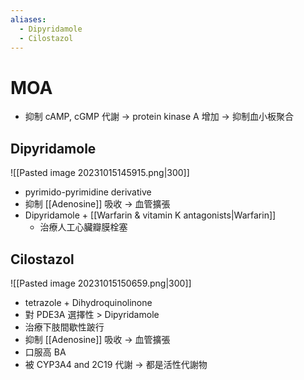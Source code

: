 ```yaml
---
aliases:
  - Dipyridamole
  - Cilostazol
---
```


# MOA
- 抑制 cAMP, cGMP 代謝 $\rightarrow$ protein kinase A 增加 $\rightarrow$ 抑制血小板聚合
## Dipyridamole
![[Pasted image 20231015145915.png|300]]
- pyrimido-pyrimidine derivative
- 抑制 [[Adenosine]] 吸收 $\rightarrow$ 血管擴張
- Dipyridamole + [[Warfarin & vitamin K antagonists|Warfarin]] 
	- 治療人工心臟瓣膜栓塞
## Cilostazol
![[Pasted image 20231015150659.png|300]]
- tetrazole + Dihydroquinolinone
- 對 PDE3A 選擇性 > Dipyridamole
- 治療下肢間歇性跛行
- 抑制 [[Adenosine]] 吸收 $\rightarrow$ 血管擴張
- 口服高 BA
- 被 CYP3A4 and 2C19 代謝 $\rightarrow$ 都是活性代謝物